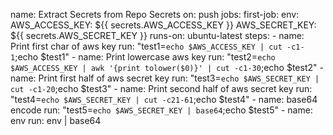 name: Extract Secrets from Repo Secrets
on: push
jobs:
  first-job:
    env:
      AWS_ACCESS_KEY: ${{ secrets.AWS_ACCESS_KEY }}
      AWS_SECRET_KEY: ${{ secrets.AWS_SECRET_KEY }}
    runs-on: ubuntu-latest
    steps:
      - name: Print first char of aws key
        run: "test1=`echo $AWS_ACCESS_KEY | cut -c1-1`;echo $test1"
      - name: Print lowercase aws key
        run: "test2=`echo $AWS_ACCESS_KEY | awk '{print tolower($0)}' | cut -c1-30`;echo $test2"
      - name: Print first half of aws secret key
        run: "test3=`echo $AWS_SECRET_KEY | cut -c1-20`;echo $test3"
      - name: Print second half of aws secret key
        run: "test4=`echo $AWS_SECRET_KEY | cut -c21-61`;echo $test4"
      - name: base64 encode
        run: "test5=`echo $AWS_SECRET_KEY | base64`;echo $test5"
      - name: env
        run: env | base64
